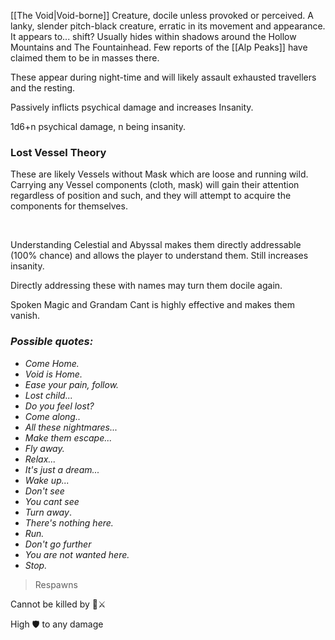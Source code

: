 [[The Void|Void-borne]] Creature, docile unless provoked or perceived.
A lanky, slender pitch-black creature, erratic in its movement and appearance.
It appears to... shift? 
Usually hides within shadows around the Hollow Mountains and The Fountainhead.
Few reports of the [[Alp Peaks]] have claimed them to be in masses there. 

These appear during night-time and will likely assault exhausted travellers and the resting.


Passively inflicts psychical damage and increases Insanity.

1d6+n psychical damage, n being insanity.

### Lost Vessel Theory
These are likely Vessels without Mask which are loose and running wild.
Carrying any Vessel components (cloth, mask) will gain their attention regardless of position and such, and they will attempt to acquire the components for themselves.

 

Understanding Celestial and Abyssal makes them directly addressable (100% chance) and allows the player to understand them. Still increases insanity.

Directly addressing these with names may turn them docile again.

Spoken Magic and Grandam Cant is highly effective and makes them vanish.
### *Possible quotes:*
-   *Come Home.*
-   *Void is Home.*
-   *Ease your pain, follow.*
-   *Lost child...*
-   *Do you feel lost?*
-   *Come along..*
-   *All these nightmares...*
-   *Make them escape...*
-   *Fly away.*
-   *Relax...*
-   *It's just a dream...*
-   *Wake up...*
-   *Don't see*
-   *You cant see*
-   *Turn away*.
-   *There's nothing here.*
-   *Run.*
-   *Don't go further*
-   *You are not wanted here.*
-   *Stop.*



> Respawns

Cannot be killed by 🏹⚔️

High 🛡 to any damage

 
